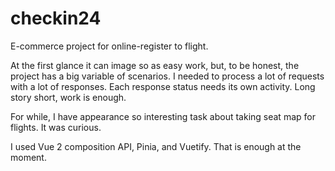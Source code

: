 # checkin24

E-commerce project for online-register to flight.

At the first glance it can image so as easy work, but, to be honest, the project has a big variable of scenarios. I needed to process a lot of requests with a lot of responses. Each response status needs its own activity. Long story short, work is enough.

For while, I have appearance so interesting task about taking seat map for flights. It was curious.

I used Vue 2 composition API, Pinia, and Vuetify. That is enough at the moment.
